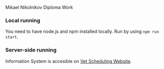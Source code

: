 Mikael Nikolnikov Diploma Work

### Local running
You need to have node.js and npm installed locally.
Run by using `npm run start`.

### Server-side running
Information System is accesible on [Vet Scheduling Website](https://nikolnikofftheoriginal.github.io/vet-scheduling-information-system/).
